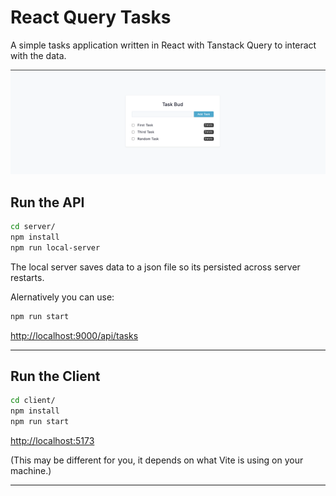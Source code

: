 # React Query Tasks

A simple tasks application written in React with Tanstack Query to interact with the data.

![](docs/screenshot-1.png)

## Run the API

```sh
cd server/
npm install
npm run local-server
```

The local server saves data to a json file so its persisted across server restarts.

Alernatively you can use:

```sh
npm run start
```

<http://localhost:9000/api/tasks>

---

## Run the Client

```sh
cd client/
npm install
npm run start
```

<http://localhost:5173>

(This may be different for you, it depends on what Vite is using on your machine.)

---
